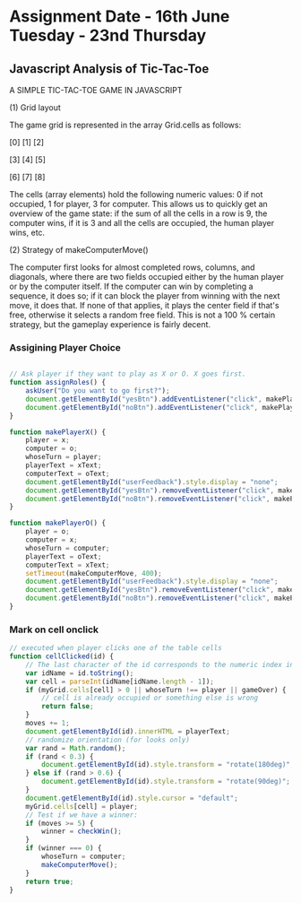 # Assignment Date - 16th June Tuesday - 23nd  Thursday

## Javascript Analysis of Tic-Tac-Toe

A SIMPLE TIC-TAC-TOE GAME IN JAVASCRIPT

(1) Grid layout

The game grid is represented in the array Grid.cells as follows:

[0] [1] [2]

[3] [4] [5] 

[6] [7] [8]

The cells (array elements) hold the following numeric values:
0 if not occupied, 1 for player, 3 for computer.
This allows us to quickly get an overview of the game state:
if the sum of all the cells in a row is 9, the computer wins,
if it is 3 and all the cells are occupied, the human player wins,
etc.

(2) Strategy of makeComputerMove()

The computer first  looks for almost completed rows, columns, and
diagonals, where there are two fields occupied either by the human
player or by the computer itself. If the computer can win by
completing a sequence, it does so; if it can block the player from
winning with the next move, it does that. If none of that applies,
it plays the center field if that's free, otherwise it selects a
random free field. This is not a 100 % certain strategy, but the
gameplay experience is fairly decent.

### Assigining Player Choice
```javascript

// Ask player if they want to play as X or O. X goes first.
function assignRoles() {
    askUser("Do you want to go first?");
    document.getElementById("yesBtn").addEventListener("click", makePlayerX);
    document.getElementById("noBtn").addEventListener("click", makePlayerO);
}

function makePlayerX() {
    player = x;
    computer = o;
    whoseTurn = player;
    playerText = xText;
    computerText = oText;
    document.getElementById("userFeedback").style.display = "none";
    document.getElementById("yesBtn").removeEventListener("click", makePlayerX);
    document.getElementById("noBtn").removeEventListener("click", makePlayerO);
}

function makePlayerO() {
    player = o;
    computer = x;
    whoseTurn = computer;
    playerText = oText;
    computerText = xText;
    setTimeout(makeComputerMove, 400);
    document.getElementById("userFeedback").style.display = "none";
    document.getElementById("yesBtn").removeEventListener("click", makePlayerX);
    document.getElementById("noBtn").removeEventListener("click", makePlayerO);
}
```

### Mark on cell onclick
```js
// executed when player clicks one of the table cells
function cellClicked(id) {
    // The last character of the id corresponds to the numeric index in Grid.cells:
    var idName = id.toString();
    var cell = parseInt(idName[idName.length - 1]);
    if (myGrid.cells[cell] > 0 || whoseTurn !== player || gameOver) {
        // cell is already occupied or something else is wrong
        return false;
    }
    moves += 1;
    document.getElementById(id).innerHTML = playerText;
    // randomize orientation (for looks only)
    var rand = Math.random();
    if (rand < 0.3) {
        document.getElementById(id).style.transform = "rotate(180deg)";
    } else if (rand > 0.6) {
        document.getElementById(id).style.transform = "rotate(90deg)";
    }
    document.getElementById(id).style.cursor = "default";
    myGrid.cells[cell] = player;
    // Test if we have a winner:
    if (moves >= 5) {
        winner = checkWin();
    }
    if (winner === 0) {
        whoseTurn = computer;
        makeComputerMove();
    }
    return true;
}
```